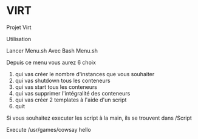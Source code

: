 # VIRT

Projet Virt 

Utilisation

Lancer Menu.sh
Avec 
Bash Menu.sh

Depuis ce menu vous aurez 6 choix

1. qui vas créer le nombre d'instances que vous souhaiter  
1. qui vas shutdown tous les conteneurs  
1. qui vas start tous les conteneurs  
1. qui vas supprimer l'intégralité des conteneurs  
1. qui vas créer 2 templates à l'aide d'un script   
1. quit  

Si vous souhaitez executer les script à la main, ils se trouvent dans /Script 


Execute /usr/games/cowsay hello
